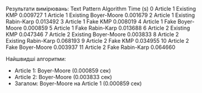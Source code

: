  Результати вимірювань:
         Text   Pattern    Algorithm  Time (s)
0   Article 1  Existing          KMP  0.009727
1   Article 1  Existing  Boyer-Moore  0.001679
2   Article 1  Existing   Rabin-Karp  0.013492
3   Article 1      Fake          KMP  0.008019
4   Article 1      Fake  Boyer-Moore  0.000859
5   Article 1      Fake   Rabin-Karp  0.013688
6   Article 2  Existing          KMP  0.047346
7   Article 2  Existing  Boyer-Moore  0.003833
8   Article 2  Existing   Rabin-Karp  0.068193
9   Article 2      Fake          KMP  0.034955
10  Article 2      Fake  Boyer-Moore  0.003937
11  Article 2      Fake   Rabin-Karp  0.064660

 Найшвидші алгоритми:
- Article 1: Boyer-Moore (0.000859 сек)
- Article 2: Boyer-Moore (0.003833 сек)
- Загалом: Boyer-Moore на Article 1 (0.000859 сек)
